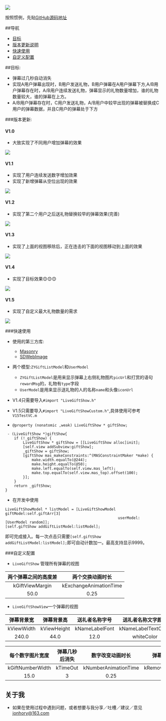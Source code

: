 ![](http://ww4.sinaimg.cn/large/c6a1cfeagw1f9ptsozcu5j20b206rt92.jpg)


按照惯例，先贴[GitHub源码地址](https://github.com/JonHory/LiveSendGift)

##导航
* [目标](#目标)
* [版本更新说明](#版本更新说明)
* [快速使用](#快速使用)
* [自定义配置](#自定义配置)

##<a id="目标"></a>目标:

* 弹幕过几秒自动消失
* 实现A用户弹幕出现时，B用户发送礼物，B用户弹幕在A用户弹幕下方,A/B用户弹幕存在时，A/B用户连续发送礼物，弹幕显示的礼物数量增加，谁的礼物数量较大，谁的弹幕在上方。
* A/B用户弹幕存在时，C用户发送礼物，A/B用户中较早出现的弹幕被替换成C用户的弹幕数据，并且C用户的弹幕处于下方


###<a id="版本更新说明"></a>版本更新:

#### V1.0
* 大致实现了不同用户增加弹幕的效果

![](http://ww4.sinaimg.cn/large/c6a1cfeagw1f9p4246hkgg208g0fdmyy.gif)


#### V1.1
* 实现了用户连续发送数字增加效果
* 实现了新增弹幕从空位出现的效果

![](http://ww4.sinaimg.cn/large/c6a1cfeagw1f9p48oumbkg208g0fd0wo.gif)

#### V1.2
* 实现了第二个用户之后送礼物替换较早的弹幕效果(完善)

![](http://ww3.sinaimg.cn/large/c6a1cfeagw1f9p51eh3ltg208g0fdwif.gif)

#### V1.3
* 实现了上面的视图移除后，正在连击的下面的视图移动到上面的效果

![](http://ww3.sinaimg.cn/large/c6a1cfeagw1f9p6jibv9gg208g0fdq3i.gif)

#### V1.4
* 实现了目标效果😊😊😊

![](http://ww2.sinaimg.cn/large/c6a1cfeagw1f9p7t0w9bng208g0fd0x3.gif)

#### V1.5
* 实现了自定义最大礼物数量的需求

![](http://ww2.sinaimg.cn/large/c6a1cfeagw1favehbqaz9g20b50jrnbh.gif)

###<a id="快速使用"></a>快速使用
* 使用的第三方库:
  * [Masonry](https://github.com/SnapKit/Masonry)
  * [SDWebImage](https://github.com/rs/SDWebImage)

* 两个模型:`ZYGiftListModel`和`UserModel`
  * `ZYGiftListModel`是用来显示弹幕上右侧礼物图片`picUrl`和打赏的语句`rewardMsg`的，礼物有`type`字段
  * `UserModel`是用来显示送礼物的人的名称`name`和头像`iconUrl`
  
* V1.4只需要导入`#import "LiveGiftShow.h"`
* V1.5只需要导入`#import "LiveGiftShowCustom.h"`,具体使用可参考`V15TestVC.m`

* `@property (nonatomic ,weak) LiveGiftShow * giftShow;`

```
 - (LiveGiftShow *)giftShow{
    if (!_giftShow) {
        LiveGiftShow * giftShow = [[LiveGiftShow alloc]init];
        [self.view addSubview:giftShow];
        _giftShow = giftShow;
        [giftShow mas_makeConstraints:^(MASConstraintMaker *make) {
            make.width.equalTo(@244);
            make.height.equalTo(@50);
            make.left.equalTo(self.view.mas_left);
            make.top.equalTo(self.view.mas_top).offset(100);
        }];
    }
    return _giftShow;
}
```  

* 在开发中使用

```
LiveGiftShowModel * listModel = [LiveGiftShowModel giftModel:self.giftArr[3] 
                                                   userModel:[UserModel random]];
[self.giftShow addGiftListModel:listModel];
```
即可完成接入。每一次点击只需要`[self.giftShow addGiftListModel:listModel];`即可自动计数加一。最高支持显示9999。

###<a id="自定义配置"></a>自定义配置
* `LiveGiftShow` 管理所有弹幕的视图

|两个弹幕之间的高度差|两个交换动画时长|
|:----------------:|:------------:|
|kGiftViewMargin  |kExchangeAnimationTime|
|50.0               |0.25         |

* `LiveGiftShowView`一个弹幕的视图

|弹幕背景宽|弹幕背景高|送礼者名称字号|送礼者名称文字颜色|礼物寄语字号|礼物寄语文字颜色|
|:------:|:------:|:------:|:------:|:------:|:------:|
|kViewWidth|kViewHeight|kNameLabelFont|kNameLabelTextColor|kGiftLabelFont|kGiftLabelTextColor|
|240.0|44.0|12.0|whiteColor|10.0|orangeColor|

|每个数字图片宽度|弹幕几秒后消失|数字改变动画时长|弹幕消失动画时长|
|:------:|:------:|:------:|:------:|
|kGiftNumberWidth|kTimeOut|kNumberAnimationTime|kRemoveAnimationTime|
|15.0|3|0.25|0.5|

## <a id="关于我"></a>关于我
 * 如果在使用过程中遇到问题，或者想要与我分享／吐槽／建议／意见<jonhory@163.com>

